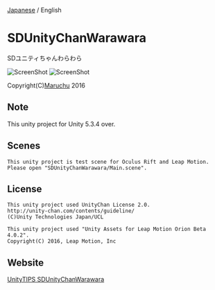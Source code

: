 [Japanese](https://github.com/Maruchu/SDUnityChanWarawara/blob/master/README.md) / English


# SDUnityChanWarawara
SDユニティちゃんわらわら<br>


<img src="http://many.chu.jp/Unity/SDUnityChanWarawara/Sample1.gif" alt="ScreenShot"> <img src="http://many.chu.jp/Unity/SDUnityChanWarawara/Sample3.gif" alt="ScreenShot">

Copyright(C)[Maruchu](http://maruchu.nobody.jp/ "Maruchu") 2016


## Note
This unity project for Unity 5.3.4 over.


## Scenes
    This unity project is test scene for Oculus Rift and Leap Motion.
    Please open "SDUnityChanWarawara/Main.scene".


## License
    This unity project used UnityChan License 2.0.
    http://unity-chan.com/contents/guideline/
    (C)Unity Technologies Japan/UCL

    This unity project used "Unity Assets for Leap Motion Orion Beta 4.0.2".
    Copyright(C) 2016, Leap Motion, Inc


## Website
[UnityTIPS SDUnityChanWarawara](http://many.chu.jp/Unity/SDUnityChanWarawara/)

